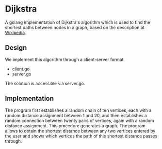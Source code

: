 # Dijkstra
A golang implementation of Dijkstra's algorithm which is used to find the shortest paths between nodes in a graph, based on the description at [Wikipedia](http://en.wikipedia.org/wiki/Dijkstra%27s_algorithm#Algorithm).
## Design
We implement this algorithm through a client-server format.<br>
- client.go <br> 
- server.go <br>

The solution is accessible via server.go.
## Implementation
The program first establishes a random chain of ten vertices, each with a random distance assignment between 1 and 20, and then establishes a random connection between twenty pairs of vertices, again with a random distance assignment. This procedure generates a graph. The program allows to obtain the shortest distance between any two vertices entered by the user and shows which vertices the path of this shortest distance passes through.
